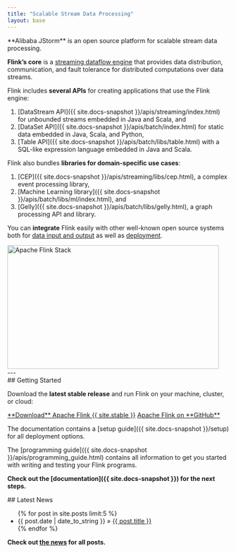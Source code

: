 ```yaml
---
title: "Scalable Stream Data Processing"
layout: base
---
```


<div class="row">
  <div class="col-sm-12"><p class="lead" markdown="span">**Alibaba JStorm** is an open source platform for scalable stream data processing.</p></div>
</div>

<div class="row">
  <div class="col-md-6" markdown="1">

**Flink’s core** is a [streaming dataflow engine](features.html) that provides data distribution, communication, and fault tolerance for distributed computations over data streams.

Flink includes **several APIs** for creating applications that use the Flink engine:

1. [DataStream API]({{ site.docs-snapshot }}/apis/streaming/index.html) for unbounded streams embedded in Java and Scala, and
2. [DataSet API]({{ site.docs-snapshot }}/apis/batch/index.html) for static data embedded in Java, Scala, and Python,
3. [Table API]({{ site.docs-snapshot }}/apis/batch/libs/table.html) with a SQL-like expression language embedded in Java and Scala.

Flink also bundles **libraries for domain-specific use cases**:

1. [CEP]({{ site.docs-snapshot }}/apis/streaming/libs/cep.html), a complex event processing library,
2. [Machine Learning library]({{ site.docs-snapshot }}/apis/batch/libs/ml/index.html), and
3. [Gelly]({{ site.docs-snapshot }}/apis/batch/libs/gelly.html), a graph processing API and library.

You can **integrate** Flink easily with other well-known open source systems both for [data input and output](features.html#deployment-and-integration) as well as [deployment](features.html#deployment-and-integration).
  </div>
  <div class="col-md-6 stack text-center">
    <!-- https://docs.google.com/drawings/d/1XCNHsBDAq0fP-TSazE4CcrUinrC37JFiuXAoAEZZavE/ -->
    <img src="{{ site.baseurl }}/img/flink-stack-frontpage.png" alt="Apache Flink Stack" width="480px" height="280px">
  </div>
  </div>
---

<div class="row">
  <div class="col-sm-6" markdown="1">
## Getting Started

Download the **latest stable release** and run Flink on your machine, cluster, or cloud:

<div class="text-center download-button">
  <a href="downloads.html" class="btn btn-primary" markdown="1">**Download** Apache Flink {{ site.stable }}</a>
  <a href="{{ site.github }}" class="btn btn-info" markdown="1">Apache Flink on **GitHub**</a>
</div>

The documentation contains a [setup guide]({{ site.docs-snapshot }}/setup) for all deployment options.

The [programming guide]({{ site.docs-snapshot }}/apis/programming_guide.html) contains all information to get you started with writing and testing your Flink programs.

**Check out the [documentation]({{ site.docs-snapshot }}) for the next steps.**

</div>

<div class="col-sm-6" markdown="1" style="padding-bottom:1em">
## Latest News

<ul class="list-group">
{% for post in site.posts limit:5 %}  
      <li class="list-group-item"><span>{{ post.date | date_to_string }}</span> &raquo;
        <a href="{{ site.baseurl }}{{ post.url }}">{{ post.title }}</a>
      </li>
{% endfor %}
</ul>

**Check out [the news](blog/) for all posts.**
  </div>
</div>

